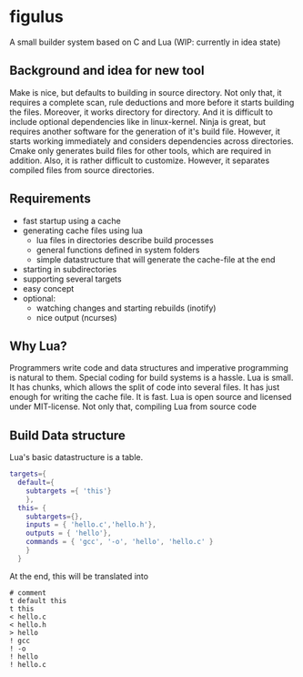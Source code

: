 # figulus
A small builder system based on C and Lua (WIP: currently in idea state)

## Background and idea for new tool

Make is nice, but defaults to building in source directory. Not only that, it requires a complete scan, rule deductions and more before it starts building the files. Moreover, it works directory for directory. And it is difficult to include optional dependencies like in linux-kernel. Ninja is great, but requires another software for the generation of it's build file. However, it starts working immediately and considers dependencies across directories. Cmake only generates build files for other tools, which are required in addition. Also, it is rather difficult to customize. However, it separates compiled files from source directories.

## Requirements

* fast startup using a cache
* generating cache files using lua
    * lua files in directories describe build processes
    * general functions defined in system folders
    * simple datastructure that will generate the cache-file at the end
* starting in subdirectories
* supporting several targets
* easy concept
* optional:
    * watching changes and starting rebuilds (inotify)
    * nice output (ncurses)

## Why Lua?

Programmers write code and data structures and imperative programming is natural to them. Special coding for build systems is a hassle. Lua is small. It has chunks, which allows the split of code into several files. It has just enough for writing the cache file. It is fast. Lua is open source and licensed under MIT-license. Not only that, compiling Lua from source code

## Build Data structure

Lua's basic datastructure is a table.

~~~Lua
targets={ 
  default={ 
    subtargets ={ 'this'}
    },
  this= {
    subtargets={},  
    inputs = { 'hello.c','hello.h'},
    outputs = { 'hello'},
    commands = { 'gcc', '-o', 'hello', 'hello.c' }
    }
  }
~~~

At the end, this will be translated into
~~~Txt
# comment
t default this
t this
< hello.c
< hello.h
> hello
! gcc
! -o
! hello
! hello.c
~~~


